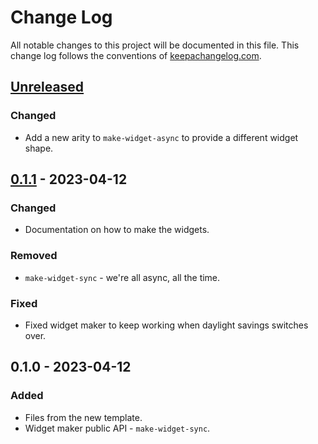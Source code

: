 # Change Log
All notable changes to this project will be documented in this file. This change log follows the conventions of [keepachangelog.com](http://keepachangelog.com/).

## [Unreleased]
### Changed
- Add a new arity to `make-widget-async` to provide a different widget shape.

## [0.1.1] - 2023-04-12
### Changed
- Documentation on how to make the widgets.

### Removed
- `make-widget-sync` - we're all async, all the time.

### Fixed
- Fixed widget maker to keep working when daylight savings switches over.

## 0.1.0 - 2023-04-12
### Added
- Files from the new template.
- Widget maker public API - `make-widget-sync`.

[Unreleased]: https://sourcehost.site/your-name/shadowdark-companion/compare/0.1.1...HEAD
[0.1.1]: https://sourcehost.site/your-name/shadowdark-companion/compare/0.1.0...0.1.1

